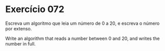 # Exercício 072

Escreva um algoritmo que leia um número de 0 a 20, e escreva o número por extenso.

Write an algorithm that reads a number between 0 and 20, and writes the number in full.
